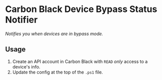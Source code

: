 # Carbon Black Device Bypass Status Notifier
_Notifies you when devices are in bypass mode._

## Usage
1. Create an API account in Carbon Black with `READ` *only* access to a device's info.
2. Update the config at the top of the `.ps1` file.
